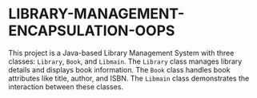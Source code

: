 # LIBRARY-MANAGEMENT-ENCAPSULATION-OOPS
This project is a Java-based Library Management System with three classes: `Library`, `Book`, and `Libmain`. The `Library` class manages library details and displays book information. The `Book` class handles book attributes like title, author, and ISBN. The `Libmain` class demonstrates the interaction between these classes.
